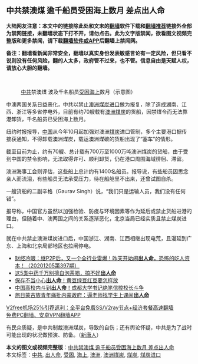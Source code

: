 <h2>中共禁澳煤 逾千船员受困海上数月 差点出人命</h2> <p class="notice"><b>大陆网友注意：本文中的链接除此处和文末的<a href="https://github.com/bannedbook/fanqiang" >翻墙</a>软件下载和<a href="https://github.com/killgcd/justmysocks/blob/master/README.md">翻墙推荐</a>链接外全部为禁网链接，未翻墙状态下打不开，请勿点击。此为文字版禁闻，欲看图文视频完整版和更多禁闻，请下载<a href="https://github.com/bannedbook/fanqiang">翻墙软件或APP</a>后翻墙上禁闻网。</p><p>备注：翻墙看新闻非常安全，翻墙以真实身份发表敏感言论有一定风险，但只看不说则没有任何风险，翻的人太多，政府管不过来，也不管。信息自由是天赋人权，请放心大胆的翻墙。</b></p>  <div class="entry"> <br /> <figure><figcaption class="wp-caption-text"><a href="https://www.bannedbook.org/bnews/tag/%e4%b8%ad%e5%85%b1/" class="st_tag internal_tag" rel="tag" title="标签 中共 下的日志">中共</a>禁澳煤 波及千名船员<a href="https://www.bannedbook.org/bnews/tag/%E5%8F%97%E5%9B%B0/" class="st_tag internal_tag" rel="tag" title="标签 受困 下的日志">受困</a><a href="https://www.bannedbook.org/bnews/tag/%E6%B5%B7%E4%B8%8A/" class="st_tag internal_tag" rel="tag" title="标签 海上 下的日志">海上</a>数月（示意图）</figcaption></figure> <p>中澳两国关系日益恶化，中共以禁止<a href="https://www.bannedbook.org/bnews/tag/%e6%be%b3%e6%b4%b2/" class="st_tag internal_tag" rel="tag" title="标签 澳洲 下的日志">澳洲</a><a href="https://www.bannedbook.org/bnews/tag/%E7%85%A4%E7%82%AD%E8%BF%9B%E5%8F%A3/" class="st_tag internal_tag" rel="tag" title="标签 煤炭进口 下的日志">煤炭进口</a>做为报复，除了造成湖南、江西、浙江等多省停电外，目前有约70艘载有<a href="https://www.bannedbook.org/bnews/tag/%E6%BE%B3%E6%B4%B2%E7%85%A4%E7%82%AD/" class="st_tag internal_tag" rel="tag" title="标签 澳洲煤炭 下的日志">澳洲煤炭</a>的货船，因禁煤令而无法靠港卸货，千名船员已受困海上数月。</p> <p>纽约时报报导，<span class='wp_keywordlink_affiliate'><a href="https://www.bannedbook.org/" title="中国" target="_blank">中国</a></span>从今年10月起加强对澳洲<a href="https://www.bannedbook.org/bnews/tag/%E7%85%A4%E7%82%AD/" class="st_tag internal_tag" rel="tag" title="标签 煤炭 下的日志">煤炭</a>进口管制，多个主要港口据传接获通知，不得卸载澳洲煤炭，载运澳洲煤碳的货船出现了“塞车”的情形。</p>  <p>截至目前为止，约有70艘、总计载有700万至1000万吨澳洲煤炭的货船，由于受到中国的禁令影响，无法取得许可、顺利卸货，仍在港口周围海域徘徊、滞留。</p> <p>澳洲海事工会则评估，这些船上总计约有1400名船员。报导说，有些船员因思念亲人而流泪，有些船员无法承受压力，待在船舱里不出来，还曾试图自杀。</p>  <p>一艘货船的二副辛格（Gaurav Singh）说，“我们只是运输人员，我们没有任何错”。</p> <p>报导称，中国官方虽然以加强检验、防疫与环境因素等作为延后或禁止货船进港的理由，但随着中、澳两国之间的关系逐渐恶化，北京当局已经实质且禁止煤炭进口。</p>  <p>就在中共禁止澳洲煤炭进口后，中国浙江、湖南、江西相继出现电荒，且漫延到广东、上海和北京局部地区也拉闸停电。</p> <ul class='op-related-articles' title='相关阅读'> <li><a href='https://www.bannedbook.org/bnews/bannedvideo/20201205/1442466.html' target='_blank'>财经冷眼：继P2P后，又一个全行业雷爆！昨天开始闹<b>出人命</b>，恐怖的吃人资本！（20201205第397期）</a></li> <li><a href='https://www.bannedbook.org/bnews/comments/20201114/1430957.html' target='_blank'>这5类中药千万别擅自泡茶喝，搞不好<b>出人命</b></a></li> <li><a href='https://www.bannedbook.org/bnews/comments/20201026/1420437.html' target='_blank'>保存不当小心<b>出人命</b>！黄豆绿豆红豆要怎样放</a></li> <li><a href='https://www.bannedbook.org/bnews/baitai/20201016/1415063.html' target='_blank'>中国高校内斗到<b>出人命</b>！成都大学书记绝笔信控校长斗争</a></li> <li><a href='https://www.bannedbook.org/bnews/comments/20200911/1394509.html' target='_blank'>旅日蒙古族青年痛批内蒙政府：逼老师找学生上课闹<b>出人命</b></a></li> </ul> <p class="texttj"> <a href="https://github.com/bannedbook/fanqiang/wiki/V2ray%E6%9C%BA%E5%9C%BA" target="_blank">V2free机场25%引荐返利：全平台免费SS/V2ray节点+经济套餐高速翻墙</a><br/> <a href="https://github.com/bannedbook/fanqiang/wiki/%E7%A6%81%E9%97%BB%E7%BD%91%E5%AE%89%E5%8D%93%E7%BF%BB%E5%A2%99%E6%96%B0%E9%97%BBAPP" target="_blank">免费PC翻墙、安卓VPN翻墙APP</a></p><p>有民众质疑，是中共制裁澳洲煤炭，导致的自伤；还有舆论怀疑，中共是为了战时可能出现的状况做预演、防备。（<span class='wp_keywordlink_affiliate'><a href="https://www.ntdtv.com/" title="新唐人">新唐人</a></span>）</p><a name='sharetosocial'></a>       <div><b>本文的图文或视频完整版</b>：<a href='https://www.bannedbook.org/bnews/comments/20201228/1456123.html'>中共禁澳煤 逾千船员受困海上数月 差点出人命</a></div>  </div><!--END ENTRY--> <div class="postfooter"> <div>本文标签：<a href="https://www.bannedbook.org/bnews/tag/%e4%b8%ad%e5%85%b1/" rel="tag">中共</a>, <a href="https://www.bannedbook.org/bnews/tag/%E5%87%BA%E4%BA%BA%E5%91%BD/" rel="tag">出人命</a>, <a href="https://www.bannedbook.org/bnews/tag/%E5%8F%97%E5%9B%B0/" rel="tag">受困</a>, <a href="https://www.bannedbook.org/bnews/tag/%E6%B5%B7%E4%B8%8A/" rel="tag">海上</a>, <a href="https://www.bannedbook.org/bnews/tag/%e6%be%b3%e6%b4%b2/" rel="tag">澳洲</a>, <a href="https://www.bannedbook.org/bnews/tag/%E6%BE%B3%E6%B4%B2%E7%85%A4%E7%82%AD/" rel="tag">澳洲煤炭</a>, <a href="https://www.bannedbook.org/bnews/tag/%E7%85%A4%E7%82%AD/" rel="tag">煤炭</a>, <a href="https://www.bannedbook.org/bnews/tag/%E7%85%A4%E7%82%AD%E8%BF%9B%E5%8F%A3/" rel="tag">煤炭进口</a></div>  </div><!--END POSTFOOTER--> 